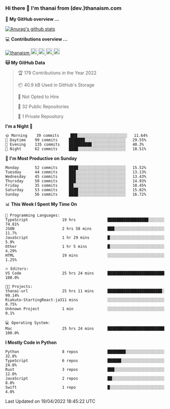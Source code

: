 ### Hi there 👋 I'm thanai from (dev.)thanaism.com

<!-- バッジ関連 -->
<!--
メイン：https://shields.io/category/social
GitHub view：https://github.com/antonkomarev/github-profile-views-counter
Qiita contributions：https://qiita.com/mikkame/items/f2c60d9caf8a8e38ec50
 -->

🍎 **My GitHub overview ...**

<!-- GitHubトロフィー -->
<!--
https://github.com/ryo-ma/github-profile-trophy
 -->

<!-- [![trophy](https://github-profile-trophy.vercel.app/?username=thanaism)](https://github.com/thanaism/thanaism) -->

<!-- GitHubステータス -->
<!--
https://github.com/anuraghazra/github-readme-stats
 -->

[![Anurag's github stats](https://github-readme-stats.vercel.app/api?username=thanaism&count_private=true&show_icons=true)](https://github.com/thanaism/thanaism)

<!-- [![ReadMe Card](https://github-readme-stats.vercel.app/api/pin/?username=thanaism&repo=thanaism)](https://github.com/thanaism/thanaism) -->

<!-- Skill icons -->
<!--
https://rahuldkjain.github.io/gh-profile-readme-generator/
 -->

💻 **Contributions overview ...**

<p align="left">

  <a href="https://github.com/thanaism/thanaism/">
    <img src="https://komarev.com/ghpvc/?username=thanaism" alt="thanaism" />
  </a>
  <a href="http://twitter.com/okinawa__noodle">
    <img height="20" src="https://img.shields.io/twitter/follow/okinawa__noodle?label=Twitter&logo=twitter&style=flat" />
  </a>
  <a href="https://github.com/thanaism">
    <img height="20" src="https://img.shields.io/github/followers/thanaism?label=follow&logo=github&style=flat" />
  </a>
  <!-- <a href="https://www.reddit.com/user/thanaism">
    <img height="20" src="https://img.shields.io/reddit/user-karma/combined/thanaism?label=Reddit&logo=reddit&style=flat" />
  </a>
  <a href="https://stackoverflow.com/users/5720201/thanaism">
    <img height="20" src="https://img.shields.io/stackexchange/stackoverflow/r/5720201?label=StackOverflow&logo=stack-overflow&style=flat" /> -->
  </a>
  <a href="http://qiita.com/thanai">
    <img height="20" src="https://qiita-badge.apiapi.app/s/thanai/posts.svg" />
  </a>
  <//qiita.com/thanai">
    <img height="20" src="https://qiita-badge.apiapi.app/s/thanai/contributions.svg" />
  </a>
</p>

<!--START_SECTION:waka-->
**🐱 My GitHub Data** 

> 🏆 179 Contributions in the Year 2022
 > 
> 📦 40.9 kB Used in GitHub's Storage 
 > 
> 🚫 Not Opted to Hire
 > 
> 📜 32 Public Repositories 
 > 
> 🔑 1 Private Repository 
 > 
**I'm a Night 🦉** 

```text
🌞 Morning    39 commits     ███░░░░░░░░░░░░░░░░░░░░░░   11.64% 
🌆 Daytime    99 commits     ███████░░░░░░░░░░░░░░░░░░   29.55% 
🌃 Evening    135 commits    ██████████░░░░░░░░░░░░░░░   40.3% 
🌙 Night      62 commits     ████░░░░░░░░░░░░░░░░░░░░░   18.51%

```
📅 **I'm Most Productive on Sunday** 

```text
Monday       52 commits     ████░░░░░░░░░░░░░░░░░░░░░   15.52% 
Tuesday      44 commits     ███░░░░░░░░░░░░░░░░░░░░░░   13.13% 
Wednesday    45 commits     ███░░░░░░░░░░░░░░░░░░░░░░   13.43% 
Thursday     50 commits     ███░░░░░░░░░░░░░░░░░░░░░░   14.93% 
Friday       35 commits     ██░░░░░░░░░░░░░░░░░░░░░░░   10.45% 
Saturday     53 commits     ████░░░░░░░░░░░░░░░░░░░░░   15.82% 
Sunday       56 commits     ████░░░░░░░░░░░░░░░░░░░░░   16.72%

```


📊 **This Week I Spent My Time On** 

```text
💬 Programming Languages: 
TypeScript               19 hrs              ██████████████████░░░░░░░   74.81% 
JSON                     2 hrs 58 mins       ███░░░░░░░░░░░░░░░░░░░░░░   11.7% 
JavaScript               1 hr 29 mins        █░░░░░░░░░░░░░░░░░░░░░░░░   5.9% 
Other                    1 hr 5 mins         █░░░░░░░░░░░░░░░░░░░░░░░░   4.29% 
HTML                     19 mins             ░░░░░░░░░░░░░░░░░░░░░░░░░   1.25%

🔥 Editors: 
VS Code                  25 hrs 24 mins      █████████████████████████   100.0%

🐱‍💻 Projects: 
thanai-url               25 hrs 11 mins      ████████████████████████░   99.14% 
Riakuto-StartingReact-ja311 mins             ░░░░░░░░░░░░░░░░░░░░░░░░░   0.75% 
Unknown Project          1 min               ░░░░░░░░░░░░░░░░░░░░░░░░░   0.1%

💻 Operating System: 
Mac                      25 hrs 24 mins      █████████████████████████   100.0%

```

**I Mostly Code in Python** 

```text
Python                   8 repos             ████████░░░░░░░░░░░░░░░░░   32.0% 
TypeScript               6 repos             ██████░░░░░░░░░░░░░░░░░░░   24.0% 
Rust                     3 repos             ███░░░░░░░░░░░░░░░░░░░░░░   12.0% 
JavaScript               2 repos             ██░░░░░░░░░░░░░░░░░░░░░░░   8.0% 
Swift                    1 repo              █░░░░░░░░░░░░░░░░░░░░░░░░   4.0%

```



 Last Updated on 19/04/2022 18:45:22 UTC
<!--END_SECTION:waka-->
